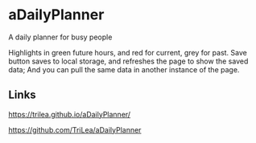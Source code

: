 # aDailyPlanner
A daily planner for busy people

Highlights in green future hours, and red for current, grey for past.
Save button saves to local storage, and refreshes the page to show the saved data;
And you can pull the same data in another instance of the page.

## Links
https://trilea.github.io/aDailyPlanner/

https://github.com/TriLea/aDailyPlanner

